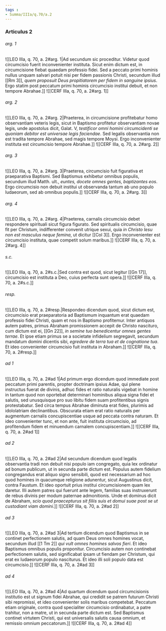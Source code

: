 ```yaml
---
tags : 
- Summa/IIIa/q.70/a.2
---
```


### Articulus 2

###### arg. 1
![[LEO IIIa, q. 70, a. 2#arg. 1|Ad secundum sic proceditur. Videtur quod circumcisio fuerit inconvenienter instituta. Sicut enim dictum est, in circumcisione fiebat quaedam professio fidei. Sed a peccato primi hominis nullus unquam salvari potuit nisi per fidem passionis Christi, secundum illud [[Rm 3]], *quem proposuit Deus propitiatorem per fidem in sanguine ipsius*. Ergo statim post peccatum primi hominis circumcisio institui debuit, et non tempore Abrahae.]]
![[CERF IIIa, q. 70, a. 2#arg. 1]]

###### arg. 2
![[LEO IIIa, q. 70, a. 2#arg. 2|Praeterea, in circumcisione profitebatur homo observantiam veteris legis, sicut in Baptismo profitetur observantiam novae legis, unde apostolus dicit, Galat. V, *testificor omni homini circumcidenti se quoniam debitor est universae legis faciendae*. Sed legalis observantia non est tradita tempore Abrahae, sed magis tempore Moysi. Ergo inconvenienter instituta est circumcisio tempore Abrahae.]]
![[CERF IIIa, q. 70, a. 2#arg. 2]]

###### arg. 3
![[LEO IIIa, q. 70, a. 2#arg. 3|Praeterea, circumcisio fuit figurativa et praeparativa Baptismi. Sed Baptismus exhibetur omnibus populis, secundum illud Matth. ult., *euntes, docete omnes gentes, baptizantes eos*. Ergo circumcisio non debuit institui ut observanda tantum ab uno populo Iudaeorum, sed ab omnibus populis.]]
![[CERF IIIa, q. 70, a. 2#arg. 3]]

###### arg. 4
![[LEO IIIa, q. 70, a. 2#arg. 4|Praeterea, carnalis circumcisio debet respondere spirituali sicut figura figurato. Sed spiritualis circumcisio, quae fit per Christum, indifferenter convenit utrique sexui, quia *in Christo Iesu non est masculus neque femina*, ut dicitur [[Col 3]]. Ergo inconvenienter est circumcisio instituta, quae competit solum maribus.]]
![[CERF IIIa, q. 70, a. 2#arg. 4]]

###### s.c.
![[LEO IIIa, q. 70, a. 2#s.c.|Sed contra est quod, sicut legitur [[Gn 17]], circumcisio est instituta a Deo, cuius perfecta sunt opera.]]
![[CERF IIIa, q. 70, a. 2#s.c.]]

###### resp.
![[LEO IIIa, q. 70, a. 2#resp.|Respondeo dicendum quod, sicut dictum est, circumcisio erat praeparatoria ad Baptismum inquantum erat quaedam professio fidei Christi, quam et nos in Baptismo profitemur. Inter antiquos autem patres, primus Abraham promissionem accepit de Christo nascituro, cum dictum est ei, [[Gn 22]], *in semine tuo benedicentur omnes gentes terrae*. Et ipse etiam primus se a societate infidelium segregavit, secundum mandatum domini dicentis sibi, *egredere de terra tua et de cognatione tua*. Et ideo convenienter circumcisio fuit instituta in Abraham.]]
![[CERF IIIa, q. 70, a. 2#resp.]]

###### ad 1
![[LEO IIIa, q. 70, a. 2#ad 1|Ad primum ergo dicendum quod immediate post peccatum primi parentis, propter doctrinam ipsius Adae, qui plene instructus fuerat de divinis, adhuc fides et ratio naturalis vigebat in homine in tantum quod non oportebat determinari hominibus aliqua signa fidei et salutis, sed unusquisque pro suo libitu fidem suam profitentibus signis protestabatur. Sed circa tempus Abrahae diminuta erat fides, plurimis ad idololatriam declinantibus. Obscurata etiam erat ratio naturalis per augmentum carnalis concupiscentiae usque ad peccata contra naturam. Et ideo convenienter tunc, et non ante, fuit instituta circumcisio, ad profitendum fidem et minuendum carnalem concupiscentiam.]]
![[CERF IIIa, q. 70, a. 2#ad 1]]

###### ad 2
![[LEO IIIa, q. 70, a. 2#ad 2|Ad secundum dicendum quod legalis observantia tradi non debuit nisi populo iam congregato, quia lex ordinatur ad bonum publicum, ut in secunda parte dictum est. Populus autem fidelium congregandus erat aliquo signo sensibili, quod est necessarium ad hoc quod homines in quacumque religione adunentur, sicut Augustinus dicit, contra Faustum. Et ideo oportuit prius institui circumcisionem quam lex daretur. Illi autem patres qui fuerunt ante legem, familias suas instruxerunt de rebus divinis per modum paternae admonitionis. Unde et dominus dicit de Abraham, *scio quod praecepturus sit filiis suis et domui suae post se ut custodiant viam domini*.]]
![[CERF IIIa, q. 70, a. 2#ad 2]]

###### ad 3
![[LEO IIIa, q. 70, a. 2#ad 3|Ad tertium dicendum quod Baptismus in se continet perfectionem salutis, ad quam Deus omnes homines vocat, secundum illud [[1 Tm 2]] *qui vult omnes homines salvos fieri*. Et ideo Baptismus omnibus populis proponitur. Circumcisio autem non continebat perfectionem salutis, sed significabat ipsam ut fiendam per Christum, qui erat ex Iudaeorum populo nasciturus. Et ideo illi soli populo data est circumcisio.]]
![[CERF IIIa, q. 70, a. 2#ad 3]]

###### ad 4
![[LEO IIIa, q. 70, a. 2#ad 4|Ad quartum dicendum quod circumcisionis institutio est ut signum fidei Abrahae, qui credidit se patrem futurum Christi sibi repromissi, et ideo convenienter solis maribus competebat. Peccatum etiam originale, contra quod specialiter circumcisio ordinabatur, a patre trahitur, non a matre, ut in secunda parte dictum est. Sed Baptismus continet virtutem Christi, qui est universalis salutis causa omnium, et remissio omnium peccatorum.]]
![[CERF IIIa, q. 70, a. 2#ad 4]]

